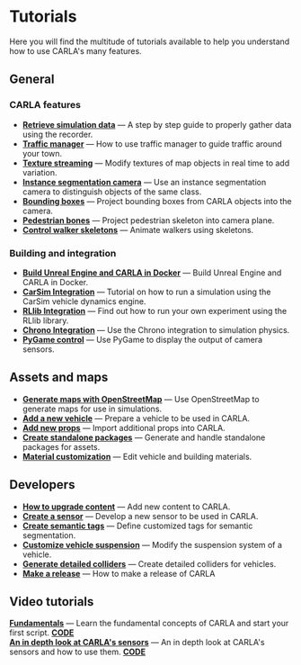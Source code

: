 # Tutorials

Here you will find the multitude of tutorials available to help you understand how to use CARLA's many features.

## General

### CARLA features

* [__Retrieve simulation data__](tuto_G_retrieve_data.md) — A step by step guide to properly gather data using the recorder.
* [__Traffic manager__](tuto_G_traffic_manager.md) — How to use traffic manager to guide traffic around your town.
* [__Texture streaming__](tuto_G_texture_streaming.md) — Modify textures of map objects in real time to add variation.
* [__Instance segmentation camera__](tuto_G_instance_segmentation_sensor.md) — Use an instance segmentation camera to distinguish objects of the same class.
* [__Bounding boxes__](tuto_G_bounding_boxes.md) — Project bounding boxes from CARLA objects into the camera.
* [__Pedestrian bones__](tuto_G_pedestrian_bones.md) — Project pedestrian skeleton into camera plane.
* [__Control walker skeletons__](tuto_G_control_walker_skeletons.md) — Animate walkers using skeletons.

### Building and integration

* [__Build Unreal Engine and CARLA in Docker__](build_docker_unreal.md) — Build Unreal Engine and CARLA in Docker.
* [__CarSim Integration__](tuto_G_carsim_integration.md) — Tutorial on how to run a simulation using the CarSim vehicle dynamics engine.
* [__RLlib Integration__](tuto_G_rllib_integration.md) — Find out how to run your own experiment using the RLlib library.
* [__Chrono Integration__](tuto_G_chrono.md) — Use the Chrono integration to simulation physics.
* [__PyGame control__](tuto_G_pygame.md) — Use PyGame to display the output of camera sensors.

## Assets and maps

* [__Generate maps with OpenStreetMap__](tuto_G_openstreetmap.md) — Use OpenStreetMap to generate maps for use in simulations.
* [__Add a new vehicle__](tuto_A_add_vehicle.md) — Prepare a vehicle to be used in CARLA.
* [__Add new props__](tuto_A_add_props.md) — Import additional props into CARLA.
* [__Create standalone packages__](tuto_A_create_standalone.md) — Generate and handle standalone packages for assets.
* [__Material customization__](tuto_A_material_customization.md) — Edit vehicle and building materials.

## Developers

* [__How to upgrade content__](tuto_D_contribute_assets.md) — Add new content to CARLA.
* [__Create a sensor__](tuto_D_create_sensor.md) — Develop a new sensor to be used in CARLA.
* [__Create semantic tags__](tuto_D_create_semantic_tags.md) — Define customized tags for semantic segmentation.
* [__Customize vehicle suspension__](tuto_D_customize_vehicle_suspension.md) — Modify the suspension system of a vehicle.
* [__Generate detailed colliders__](tuto_D_generate_colliders.md) — Create detailed colliders for vehicles.
* [__Make a release__](tuto_D_make_release.md) — How to make a release of CARLA

## Video tutorials

[__Fundamentals__](https://www.youtube.com/watch?v=pONr1R1dy88) — Learn the fundamental concepts of CARLA and start your first script. [__CODE__](https://carla-releases.s3.us-east-005.backblazeb2.com/Docs/Fundamentals.ipynb)  
[__An in depth look at CARLA's sensors__](https://www.youtube.com/watch?v=om8klsBj4rc) — An in depth look at CARLA's sensors and how to use them. [__CODE__](https://carla-releases.s3.us-east-005.backblazeb2.com/Docs/Sensors_code.zip)
